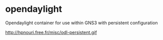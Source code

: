 # opendaylight
Opendaylight container for use within GNS3 with persistent configuration


http://hpnouri.free.fr/misc/odl-persistent.gif
